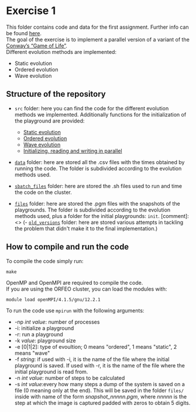 # Exercise 1
This folder contains code and data for the first assignment. Further info can be found [here](https://github.com/Foundations-of-HPC/Foundations_of_HPC_2022/blob/main/Assignment/exercise1/Assignment_exercise1.pdf).\
The goal of the exercise is to implement a parallel version of a variant of the [Conway’s “Game of Life”](https://en.wikipedia.org/wiki/Conway%27s_Game_of_Life).\
Different evolution methods are implemented:
- Static evolution
- Ordered evolution
- Wave evolution

## Structure of the repository
- `src` folder: here you can find the code for the different evolution methods we implemented. Additionally functions for the initialization of the playground are provided:
  - [Static evolution](./src/static_update.c)
  - [Ordered evolution](./src/ordered_update.c)
  - [Wave evolution](./src/wave_update.c)
  - [Initializing, reading and writing in parallel](./src/io_init.c)

- [`data`](./data/) folder: here are stored all the .csv files with the times obtained by running the code. The folder is subdivided according to the evolution methods used.
- [`sbatch_files`](./sbatch_files/) folder: here are stored the .sh files used to run and time the code on the cluster.
- [`files`](./files/) folder: here are stored the .pgm files with the snapshots of the playgrounds. The folder is subdivided according to the evolution methods used, plus a folder for the initial playgrounds: `init`.
[comment]: <> (- [`old_versions`](./old_versions/) folder: here are stored various attempts in tackling the problem that didn't make it to the final implementation.)
## How to compile and run the code
To compile the code simply run:
```
make
```
OpenMP and OpenMPI are required to compile the code.\
If you are using the ORFEO cluster, you can load the modules with:
```
module load openMPI/4.1.5/gnu/12.2.1
```

To run the code use `mpirun` with the following arguments:
- -np *int value*: number of processes
- -i: initialize a playground
- -r: run a playground
- -k *value*: playground size
- -e [0|1|2]: type of evoultion; 0 means "ordered", 1 means "static", 2 means "wave"
- -f *string*: if used with -i, it is the name of the file where the initial playground is saved. If used with -r, it is the name of the file where the initial playground is read from.
- -n *int value*: number of steps to be calculated
- -s *int value*:every how many steps a dump of the system is saved on a file (0 meaning only at the end). This will be saved in the folder `files/` inside with name of the form *snapshot_nnnnn.pgm*, where *nnnnn* is the step at which the image is captured padded with zeros to obtain 5 digits.
